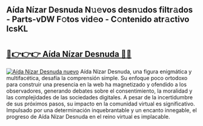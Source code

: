 ## Aída Nízar Desnuda N𝚞𝚎vos desn𝚞dos filtr𝚊dos - Parts-vDW F𝚘tos vid𝚎o - C𝚘ntenido atr𝚊ctivo IcsKL

# <h2><a href="http://mb4m8y8.tromn.icu/?c=A%c3%adda+N%c3%adzar+Desnuda">🔗👉👉👉 Aída Nízar Desnuda 🔗🔗</a></h2>

[![Aída Nízar Desnuda nuevo](https://i.imgur.com/pEAQMta.gif)](http://mb4m8y8.tromn.icu/?c=A%c3%adda+N%c3%adzar+Desnuda)
Aída Nízar Desnuda, una figura enigmática y multifacética, desafía la comprensión simple. Su enfoque poco ortodoxo para construir una presencia en la web ha magnetizado y ofendido a los observadores, generando debates sobre el consentimiento, la moralidad y las complejidades de las sociedades digitales. A pesar de la incertidumbre de sus próximos pasos, su impacto en la comunidad virtual es significativo. Impulsado por una determinación inquebrantable y un encanto innegable, el progreso de Aída Nízar Desnuda en el reino virtual es implacable.
